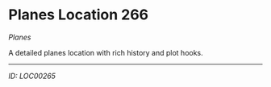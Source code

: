 # Planes Location 266

*Planes*

A detailed planes location with rich history and plot hooks.

---
*ID: LOC00265*